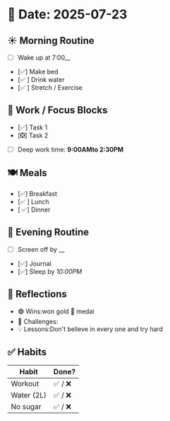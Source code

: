 # 📆 Date: 2025-07-23

## ☀️ Morning Routine
- [ ] Wake up at 7:00__
- [✅] Make bed
- [✅ ] Drink water
- [✅ ] Stretch / Exercise

## 💼 Work / Focus Blocks
- [✅] Task 1
- [❎] Task 2
- [ ] Deep work time: __9:00AMto 2:30PM__

## 🍽️ Meals
- [✅] Breakfast
- [✅ ] Lunch
- [ ✅] Dinner

## 🧘 Evening Routine
- [ ] Screen off by __
- [✅] Journal
- [✅] Sleep by _10:00PM_

## 🧠 Reflections
- 🟢 Wins:won gold 🥇 medal
- 🔴 Challenges:
- 💡 Lessons:Don't believe in every one
and try hard

## ✅ Habits
| Habit           | Done? |
|----------------|-------|
| Workout        | ✅ / ❌ |
| Water (2L)     | ✅ / ❌ |
| No sugar       | ✅ / ❌ |